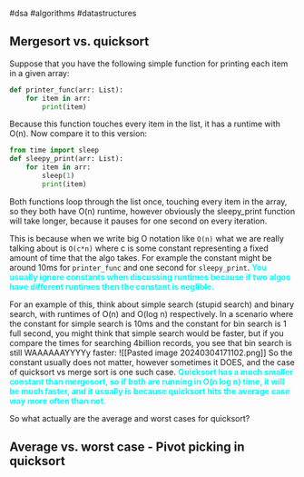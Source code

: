 #dsa #algorithms #datastructures

## Mergesort vs. quicksort
Suppose that you have the following simple function for printing each item in a given array:
```python
def printer_func(arr: List):
	for item in arr:
		print(item)
```
Because this function touches every item in the list, it has a runtime with O(n). Now compare it to this version:
```python
from time import sleep 
def sleepy_print(arr: List):
	for item in arr:
		sleep(1)
		print(item)
```
Both functions loop through the list once, touching every item in the array, so they both have O(n) runtime, however obviously the sleepy_print function will take longer, because it pauses for one second on every iteration.

This is because when we write big O notation like `O(n)` what we are really talking about is `O(c*n)` where c is some constant representing a fixed amount of time that the algo takes. For example the constant might be around 10ms for `printer_func` and one second for `sleepy_print`. <span style="color: cyan; font-weight: bold;">You usually ignore constants when discussing runtimes because if two algos have different runtimes then the constant is neglible.</span>

For an example of this, think about simple search (stupid search) and binary search, with runtimes of O(n) and O(log n) respectively. In a scenario where the constant for simple search is 10ms and the constant for bin search is 1 full second, you might think that simple search would be faster, but if you compare the times for searching 4billion records, you see that bin search is still WAAAAAAYYYYy faster:
![[Pasted image 20240304171102.png]]
 So the constant usually does not matter, however sometimes it DOES, and the case of quicksort vs merge sort is one such case. <span style="color: cyan; font-weight: bold;">Quicksort has a much smaller constant than mergesort, so if both are running in O(n log n) time, it will be much faster, and it usually is because quicksort hits the average case way more often than not.</span>

So what actually are the average and worst cases for quicksort?

## Average vs. worst case - Pivot picking in quicksort
